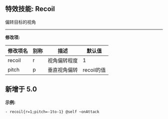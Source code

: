 特效技能: Recoil
--------------

偏转目标的视角

---

**修改项:**

| 修改项名 | 别称    | 描述                                                                                                    | 默认值 |
|-----------|------------|----------------------------------------------------------------------------------------------------------------|---------------|
| recoil           | r     | 视角偏转程度 | 1              |
| pitch            | p     | 垂直视角偏转  | recoil的值 |

新增于 5.0
---



**示例:**

```
- recoil{r=1;pitch=-1to-1} @self ~onAttack
```